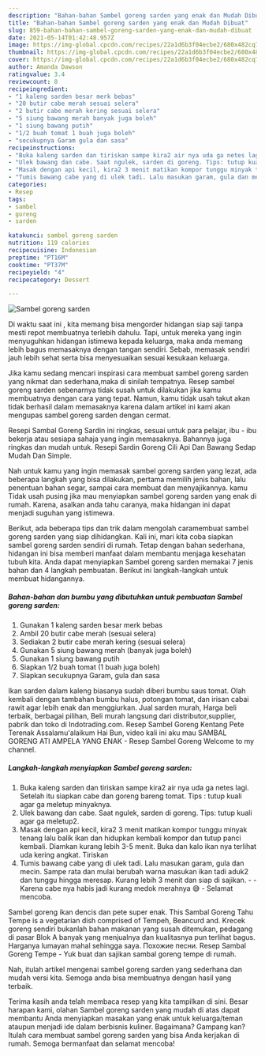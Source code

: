 ```yaml
---
description: "Bahan-bahan Sambel goreng sarden yang enak dan Mudah Dibuat"
title: "Bahan-bahan Sambel goreng sarden yang enak dan Mudah Dibuat"
slug: 859-bahan-bahan-sambel-goreng-sarden-yang-enak-dan-mudah-dibuat
date: 2021-05-14T01:42:48.957Z
image: https://img-global.cpcdn.com/recipes/22a1d6b3f04ecbe2/680x482cq70/sambel-goreng-sarden-foto-resep-utama.jpg
thumbnail: https://img-global.cpcdn.com/recipes/22a1d6b3f04ecbe2/680x482cq70/sambel-goreng-sarden-foto-resep-utama.jpg
cover: https://img-global.cpcdn.com/recipes/22a1d6b3f04ecbe2/680x482cq70/sambel-goreng-sarden-foto-resep-utama.jpg
author: Amanda Dawson
ratingvalue: 3.4
reviewcount: 8
recipeingredient:
- "1 kaleng sarden besar merk bebas"
- "20 butir cabe merah sesuai selera"
- "2 butir cabe merah kering sesuai selera"
- "5 siung bawang merah banyak juga boleh"
- "1 siung bawang putih"
- "1/2 buah tomat 1 buah juga boleh"
- "secukupnya Garam gula dan sasa"
recipeinstructions:
- "Buka kaleng sarden dan tiriskan sampe kira2 air nya uda ga netes lagi. Setelah itu siapkan cabe dan goreng bareng tomat. Tips : tutup kuali agar ga meletup minyaknya."
- "Ulek bawang dan cabe. Saat ngulek, sarden di goreng. Tips: tutup kuali agar ga meletup2."
- "Masak dengan api kecil, kira2 3 menit matikan kompor tunggu minyak tenang lalu balik ikan dan hidupkan kembali kompor dan tutup panci kembali. Diamkan kurang lebih 3-5 menit. Buka dan kalo ikan nya terlihat uda kering angkat. Tiriskan"
- "Tumis bawang cabe yang di ulek tadi. Lalu masukan garam, gula dan mecin. Sampe rata dan mulai berubah warna masukan ikan tadi aduk2 dan tunggu hingga meresap. Kurang lebih 3 menit dan siap di sajikan.   Karena cabe nya habis jadi kurang medok merahnya 😅 Selamat mencoba."
categories:
- Resep
tags:
- sambel
- goreng
- sarden

katakunci: sambel goreng sarden 
nutrition: 119 calories
recipecuisine: Indonesian
preptime: "PT16M"
cooktime: "PT37M"
recipeyield: "4"
recipecategory: Dessert

---
```



![Sambel goreng sarden](https://img-global.cpcdn.com/recipes/22a1d6b3f04ecbe2/680x482cq70/sambel-goreng-sarden-foto-resep-utama.jpg)

Di waktu  saat ini , kita memang bisa mengorder hidangan siap saji tanpa mesti repot membuatnya terlebih dahulu. Tapi, untuk mereka yang ingin menyuguhkan hidangan istimewa kepada keluarga, maka anda memang lebih bagus memasaknya dengan tangan sendiri. Sebab, memasak sendiri jauh lebih sehat serta bisa menyesuaikan sesuai kesukaan keluarga.

Jika kamu sedang mencari inspirasi cara membuat sambel goreng sarden yang nikmat dan sederhana,maka di sinilah tempatnya. Resep sambel goreng sarden  sebenarnya tidak susah untuk dilakukan jika kamu membuatnya dengan cara yang tepat. Namun, kamu tidak usah takut akan tidak berhasil dalam memasaknya 
karena dalam artikel ini kami akan mengupas sambel goreng sarden dengan cermat.  

Resepi Sambal Goreng Sardin ini ringkas, sesuai untuk para pelajar, ibu - ibu bekerja atau sesiapa sahaja yang ingin memasaknya. Bahannya juga ringkas dan mudah untuk. Resepi Sardin Goreng Cili Api Dan Bawang Sedap Mudah Dan Simple.

Nah untuk kamu yang ingin memasak sambel goreng sarden yang lezat, ada beberapa langkah yang bisa dilakukan, pertama memilih jenis bahan, lalu penentuan bahan segar, sampai cara membuat dan menyajikannya. kamu Tidak usah pusing jika mau menyiapkan sambel goreng sarden yang enak di rumah. Karena, asalkan anda  tahu caranya, maka hidangan ini dapat menjadi suguhan yang istimewa.

Berikut, ada beberapa tips dan trik dalam mengolah caramembuat sambel goreng sarden yang siap dihidangkan. Kali ini, mari kita coba siapkan sambel goreng sarden sendiri di rumah. Tetap dengan bahan sederhana, hidangan ini bisa memberi manfaat dalam membantu menjaga kesehatan tubuh kita. Anda dapat menyiapkan Sambel goreng sarden memakai 7 jenis bahan dan 4 langkah pembuatan. Berikut ini langkah-langkah untuk membuat hidangannya.

<!--inarticleads1-->

##### Bahan-bahan dan bumbu yang dibutuhkan untuk pembuatan Sambel goreng sarden:

1. Gunakan 1 kaleng sarden besar merk bebas
1. Ambil 20 butir cabe merah (sesuai selera)
1. Sediakan 2 butir cabe merah kering (sesuai selera)
1. Gunakan 5 siung bawang merah (banyak juga boleh)
1. Gunakan 1 siung bawang putih
1. Siapkan 1/2 buah tomat (1 buah juga boleh)
1. Siapkan secukupnya Garam, gula dan sasa


Ikan sarden dalam kaleng biasanya sudah diberi bumbu saus tomat. Olah kembali dengan tambahan bumbu halus, potongan tomat, dan irisan cabai rawit agar lebih enak dan menggiurkan. Jual sarden murah, Harga beli terbaik, berbagai pilihan, Beli murah langsung dari distributor,supplier, pabrik dan toko di Indotrading.com. Resep Sambel Goreng Kentang Pete Terenak Assalamu&#39;alaikum Hai Bun, video kali ini aku mau SAMBAL GORENG ATI AMPELA YANG ENAK - Resep Sambel Goreng Welcome to my channel. 

<!--inarticleads2-->

##### Langkah-langkah menyiapkan Sambel goreng sarden:

1. Buka kaleng sarden dan tiriskan sampe kira2 air nya uda ga netes lagi. Setelah itu siapkan cabe dan goreng bareng tomat. Tips : tutup kuali agar ga meletup minyaknya.
1. Ulek bawang dan cabe. Saat ngulek, sarden di goreng. Tips: tutup kuali agar ga meletup2.
1. Masak dengan api kecil, kira2 3 menit matikan kompor tunggu minyak tenang lalu balik ikan dan hidupkan kembali kompor dan tutup panci kembali. Diamkan kurang lebih 3-5 menit. Buka dan kalo ikan nya terlihat uda kering angkat. Tiriskan
1. Tumis bawang cabe yang di ulek tadi. Lalu masukan garam, gula dan mecin. Sampe rata dan mulai berubah warna masukan ikan tadi aduk2 dan tunggu hingga meresap. Kurang lebih 3 menit dan siap di sajikan.  -  - Karena cabe nya habis jadi kurang medok merahnya 😅 - Selamat mencoba.


Sambel goreng ikan dencis dan pete super enak. This Sambal Goreng Tahu Tempe is a vegetarian dish comprised of Tempeh, Beancurd and. Krecek goreng sendiri bukanlah bahan makanan yang susah ditemukan, pedagang di pasar Blok A banyak yang menjualnya dan kualitasnya pun terlihat bagus. Harganya lumayan mahal sehingga saya. Похожие песни. Resep Sambal Goreng Tempe - Yuk buat dan sajikan sambal goreng tempe di rumah. 

Nah, itulah artikel mengenai  sambel goreng sarden  yang sederhana dan mudah versi kita. Semoga anda bisa membuatnya dengan hasil yang terbaik. 

Terima kasih anda telah membaca resep yang kita tampilkan di sini. Besar harapan kami, olahan  Sambel goreng sarden yang mudah di atas dapat membantu Anda menyiapkan masakan yang enak untuk keluarga/teman ataupun menjadi ide dalam berbisnis kuliner. Bagaimana? Gampang kan? Itulah cara membuat sambel goreng sarden yang bisa Anda kerjakan di rumah. Semoga bermanfaat dan selamat mencoba!


